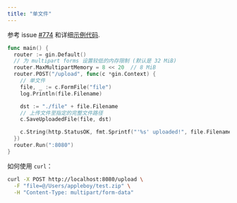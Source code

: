 ```yaml
---
title: "单文件"
---
```


参考 issue [#774](https://github.com/gin-gonic/gin/issues/774) 和详细[示例代码](https://github.com/gin-gonic/examples/tree/master/upload-file/single).

```go
func main() {
  router := gin.Default()
  // 为 multipart forms 设置较低的内存限制 (默认是 32 MiB)
  router.MaxMultipartMemory = 8 << 20  // 8 MiB
  router.POST("/upload", func(c *gin.Context) {
    // 单文件
    file, _ := c.FormFile("file")
    log.Println(file.Filename)

    dst := "./file" + file.Filename
    // 上传文件至指定的完整文件路径
    c.SaveUploadedFile(file, dst)

    c.String(http.StatusOK, fmt.Sprintf("'%s' uploaded!", file.Filename))
  })
  router.Run(":8080")
}
```

如何使用 `curl`：

```sh
curl -X POST http://localhost:8080/upload \
  -F "file=@/Users/appleboy/test.zip" \
  -H "Content-Type: multipart/form-data"
```
